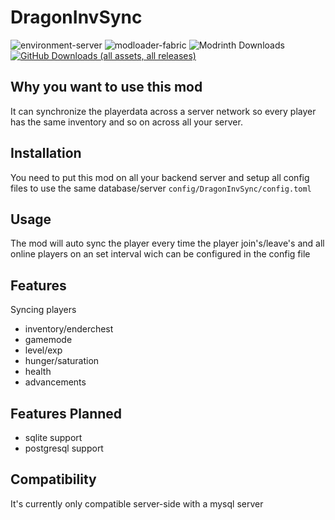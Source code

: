 # DragonInvSync
![environment-server](https://img.shields.io/badge/environment-server-blue) ![modloader-fabric](https://img.shields.io/badge/modloader-fabric-blue) ![Modrinth Downloads](https://img.shields.io/modrinth/dt/VCaphsLy?logo=modrinth&label=Modrinth%20Downloads&color=green&link=https%3A%2F%2Fmodrinth.com%2Fmod%2Fdragoninvsync) [![GitHub Downloads (all assets, all releases)](https://img.shields.io/github/downloads/dragon99z/DragonInvSync/total?logo=github&logoColor=blue&label=Github%20downloads&color=blue)](https://img.shields.io/github/downloads/dragon99z/DragonInvSync/total?logo=github&label=GitHub%20Downloads&color=blue&link=https%3A%2F%2Fgithub.com%2Fdragon99z%2FDragonInvSync%2Freleases%2Flatest
)




## Why you want to use this mod
It can synchronize the playerdata across a server network
so every player has the same inventory and so on across all your server.

## Installation
You need to put this mod on all your backend server
and setup all config files to use the same database/server
```config/DragonInvSync/config.toml```

## Usage
The mod will auto sync the player every time the player join's/leave's and all online players on an set interval wich can be configured in the config file

## Features
Syncing players
- inventory/enderchest
- gamemode
- level/exp
- hunger/saturation
- health
- advancements

## Features Planned
- sqlite support 
- postgresql support

## Compatibility
It's currently only compatible server-side with a mysql server
